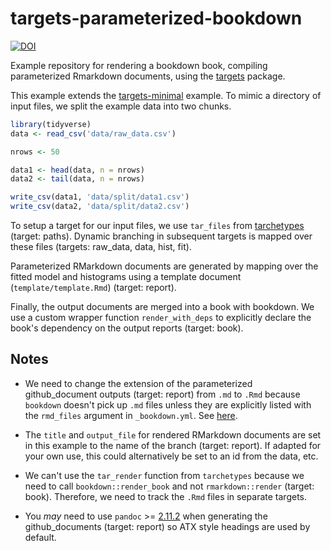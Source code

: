 # targets-parameterized-bookdown



[![DOI](https://zenodo.org/badge/DOI/10.5281/zenodo.4624556.svg)](https://doi.org/10.5281/zenodo.4624556)


Example repository for rendering a bookdown book, compiling parameterized
Rmarkdown documents, using the [targets](https://github.com/wlandau/targets)
package.


This example extends the
[targets-minimal](https://github.com/wlandau/targets-minimal) example. To mimic
a directory of input files, we split the example data into two chunks.

``` r
library(tidyverse)
data <- read_csv('data/raw_data.csv')

nrows <- 50

data1 <- head(data, n = nrows)
data2 <- tail(data, n = nrows)

write_csv(data1, 'data/split/data1.csv')
write_csv(data2, 'data/split/data2.csv')
```

To setup a target for our input files, we use `tar_files` from
[tarchetypes](https://github.com/wlandau/tarchetypes) (target: paths). Dynamic branching in
subsequent targets is mapped over these files (targets: raw_data, data, hist, fit).

Parameterized RMarkdown documents are generated by mapping over the fitted model
and histograms using a template document (`template/template.Rmd`) (target: report).

Finally, the output documents are merged into a book with bookdown. We use a
custom wrapper function `render_with_deps` to explicitly declare the book's
dependency on the output reports (target: book).




## Notes

* We need to change the extension of the parameterized github_document outputs 
(target: report) from `.md` to `.Rmd` because `bookdown` doesn't pick up `.md` files 
unless they are explicitly listed with the `rmd_files` argument in `_bookdown.yml`. 
See [here](https://github.com/rstudio/bookdown/issues/956).

* The `title` and `output_file` for rendered RMarkdown documents are set in this
example to the name of the branch  (target: report). If adapted for your own use, this could
alternatively be set to an id from the data, etc. 

* We can't use the `tar_render` function from `tarchetypes` because we need to 
call `bookdown::render_book` and not `rmarkdown::render` (target: book). 
Therefore, we need to track the `.Rmd` files in separate targets. 

* You *may* need to use `pandoc` >= [2.11.2](https://pandoc.org/releases.html#pandoc-2.11.2-2020-11-19) when generating the github_documents (target: report) so ATX style headings are used by default.
